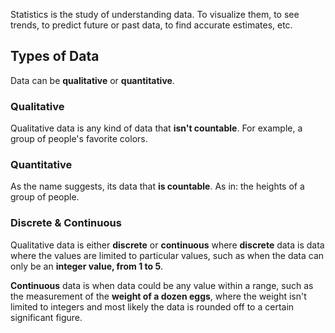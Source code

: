 Statistics is the study of understanding data. To visualize them, to see trends, to predict future or past data, to find accurate estimates, etc.
## Types of Data
Data can be **qualitative** or **quantitative**.
### Qualitative
Qualitative data is any kind of data that **isn't countable**. For example, a group of people's favorite colors.
### Quantitative
As the name suggests, its data that **is countable**. As in: the heights of a group of people.
### Discrete & Continuous
Qualitative data is either **discrete** or **continuous** where **discrete** data is data where the values are limited to particular values, such as when the data can only be an **integer value, from 1 to 5**.

**Continuous** data is when data could be any value within a range, such as the measurement of the **weight of a dozen eggs**, where the weight isn't limited to integers and most likely the data is rounded off to a certain significant figure.